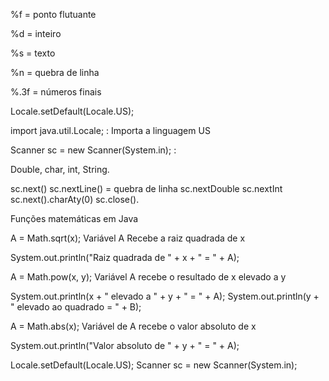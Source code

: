 %f = ponto flutuante

%d = inteiro

%s = texto

%n = quebra de linha

%.3f = números finais

Locale.setDefault(Locale.US);

import java.util.Locale; : Importa a linguagem US


Scanner sc = new Scanner(System.in); :

Double, char, int, String.

sc.next()
sc.nextLine() = quebra de linha
sc.nextDouble
sc.nextInt
sc.next().charAty(0)
sc.close().

Funções matemáticas em Java

A = Math.sqrt(x);
Variável A Recebe a raiz quadrada de x

System.out.println("Raiz quadrada de " + x + " = " + A);

A = Math.pow(x, y);
Variável A recebe o resultado de x elevado a y

System.out.println(x + " elevado a " + y + " = " + A);
System.out.println(y + " elevado ao quadrado = " + B);

A = Math.abs(x);
Variável de A recebe o valor absoluto de x

System.out.println("Valor absoluto de " + y + " = " + A);



Locale.setDefault(Locale.US);
Scanner sc = new Scanner(System.in);
